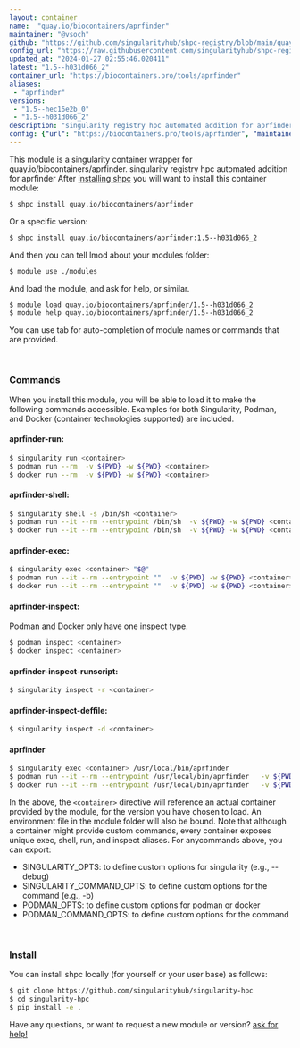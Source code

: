```yaml
---
layout: container
name:  "quay.io/biocontainers/aprfinder"
maintainer: "@vsoch"
github: "https://github.com/singularityhub/shpc-registry/blob/main/quay.io/biocontainers/aprfinder/container.yaml"
config_url: "https://raw.githubusercontent.com/singularityhub/shpc-registry/main/quay.io/biocontainers/aprfinder/container.yaml"
updated_at: "2024-01-27 02:55:46.020411"
latest: "1.5--h031d066_2"
container_url: "https://biocontainers.pro/tools/aprfinder"
aliases:
 - "aprfinder"
versions:
 - "1.5--hec16e2b_0"
 - "1.5--h031d066_2"
description: "singularity registry hpc automated addition for aprfinder"
config: {"url": "https://biocontainers.pro/tools/aprfinder", "maintainer": "@vsoch", "description": "singularity registry hpc automated addition for aprfinder", "latest": {"1.5--h031d066_2": "sha256:b42cdfa8593b0eca5d36583ead2d64025699704e1eba274124c70166dedcf81a"}, "tags": {"1.5--hec16e2b_0": "sha256:34baea9d56a6db9076a1482fe75a94e54c16264c8732f7d482c1a6f92af97399", "1.5--h031d066_2": "sha256:b42cdfa8593b0eca5d36583ead2d64025699704e1eba274124c70166dedcf81a"}, "docker": "quay.io/biocontainers/aprfinder", "aliases": {"aprfinder": "/usr/local/bin/aprfinder"}}
---
```


This module is a singularity container wrapper for quay.io/biocontainers/aprfinder.
singularity registry hpc automated addition for aprfinder
After [installing shpc](#install) you will want to install this container module:


```bash
$ shpc install quay.io/biocontainers/aprfinder
```

Or a specific version:

```bash
$ shpc install quay.io/biocontainers/aprfinder:1.5--h031d066_2
```

And then you can tell lmod about your modules folder:

```bash
$ module use ./modules
```

And load the module, and ask for help, or similar.

```bash
$ module load quay.io/biocontainers/aprfinder/1.5--h031d066_2
$ module help quay.io/biocontainers/aprfinder/1.5--h031d066_2
```

You can use tab for auto-completion of module names or commands that are provided.

<br>

### Commands

When you install this module, you will be able to load it to make the following commands accessible.
Examples for both Singularity, Podman, and Docker (container technologies supported) are included.

#### aprfinder-run:

```bash
$ singularity run <container>
$ podman run --rm  -v ${PWD} -w ${PWD} <container>
$ docker run --rm  -v ${PWD} -w ${PWD} <container>
```

#### aprfinder-shell:

```bash
$ singularity shell -s /bin/sh <container>
$ podman run --it --rm --entrypoint /bin/sh  -v ${PWD} -w ${PWD} <container>
$ docker run --it --rm --entrypoint /bin/sh  -v ${PWD} -w ${PWD} <container>
```

#### aprfinder-exec:

```bash
$ singularity exec <container> "$@"
$ podman run --it --rm --entrypoint ""  -v ${PWD} -w ${PWD} <container> "$@"
$ docker run --it --rm --entrypoint ""  -v ${PWD} -w ${PWD} <container> "$@"
```

#### aprfinder-inspect:

Podman and Docker only have one inspect type.

```bash
$ podman inspect <container>
$ docker inspect <container>
```

#### aprfinder-inspect-runscript:

```bash
$ singularity inspect -r <container>
```

#### aprfinder-inspect-deffile:

```bash
$ singularity inspect -d <container>
```


#### aprfinder

```bash
$ singularity exec <container> /usr/local/bin/aprfinder
$ podman run --it --rm --entrypoint /usr/local/bin/aprfinder   -v ${PWD} -w ${PWD} <container> -c " $@"
$ docker run --it --rm --entrypoint /usr/local/bin/aprfinder   -v ${PWD} -w ${PWD} <container> -c " $@"
```



In the above, the `<container>` directive will reference an actual container provided
by the module, for the version you have chosen to load. An environment file in the
module folder will also be bound. Note that although a container
might provide custom commands, every container exposes unique exec, shell, run, and
inspect aliases. For anycommands above, you can export:

 - SINGULARITY_OPTS: to define custom options for singularity (e.g., --debug)
 - SINGULARITY_COMMAND_OPTS: to define custom options for the command (e.g., -b)
 - PODMAN_OPTS: to define custom options for podman or docker
 - PODMAN_COMMAND_OPTS: to define custom options for the command

<br>

### Install

You can install shpc locally (for yourself or your user base) as follows:

```bash
$ git clone https://github.com/singularityhub/singularity-hpc
$ cd singularity-hpc
$ pip install -e .
```

Have any questions, or want to request a new module or version? [ask for help!](https://github.com/singularityhub/singularity-hpc/issues)